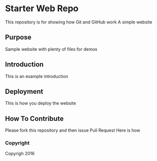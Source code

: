 # Starter Web Repo

This repository is for showing how Git and GitHub work
A simple website

## Purpose

Sample website with plenty of files for demos

## Introduction
This is an example introduction

## Deployment
This is how you deploy the website

## How To Contribute
Please fork this repository and then issue Pull Request
Here is how

### Copyright
Copyrigh 2016
